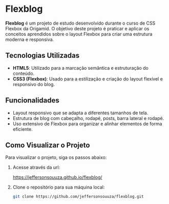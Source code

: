 # Flexblog

**Flexblog** é um projeto de estudo desenvolvido durante o curso de CSS Flexbox da Origamid. O objetivo deste projeto é praticar e aplicar os conceitos aprendidos sobre o layout Flexbox para criar uma estrutura moderna e responsiva.

## Tecnologias Utilizadas

- **HTML5**: Utilizado para a marcação semântica e estruturação do conteúdo.
- **CSS3 (Flexbox)**: Usado para a estilização e criação do layout flexível e responsivo do blog.

## Funcionalidades

- Layout responsivo que se adapta a diferentes tamanhos de tela.
- Estrutura de blog com cabeçalho, rodapé, posts, barra lateral e rodapé.
- Uso extensivo de Flexbox para organizar e alinhar elementos de forma eficiente.

## Como Visualizar o Projeto

Para visualizar o projeto, siga os passos abaixo:

1. Acesse através da url:

   https://jeffersonsouuza.github.io/flexblog/
   
3. Clone o repositório para sua máquina local:

   ```bash
   git clone https://github.com/jeffersonsouuza/flexblog.git
   ```

